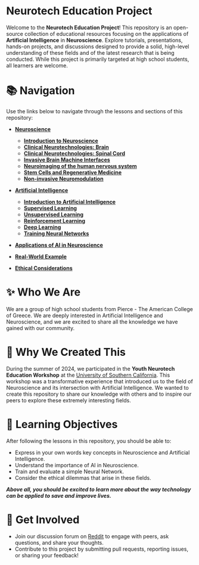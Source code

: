 # Neurotech Education Project

Welcome to the **Neurotech Education Project**! This repository is an open-source collection of educational resources focusing on the applications of **Artificial Intelligence** in **Neuroscience**. Explore tutorials, presentations, hands-on projects, and discussions designed to provide a solid, high-level understanding of these fields and of the latest research that is being conducted. While this project is primarily targeted at high school students, all learners are welcome.

# 📚 Navigation

Use the links below to navigate through the lessons and sections of this repository:

- [**Neuroscience**]()
  - [**Introduction to Neuroscience**]()
  - [**Clinical Neurotechnologies: Brain**]()
  - [**Clinical Neurotechnologies: Spinal Cord**]()
  - [**Invasive Brain Machine Interfaces**]()
  - [**Neuroimaging of the human nervous system**]()
  - [**Stem Cells and Regenerative Medicine**]()
  - [**Non-invasive Neuromodulation**]()

- [**Artificial Intelligence**]()
  - [**Introduction to Artificial Intelligence**]()
  - [**Supervised Learning**]()
  - [**Unsupervised Learning**]()
  - [**Reinforcement Learning**]()
  - [**Deep Learning**]()
  - [**Training Neural Networks**]()

- [**Applications of AI in Neuroscience**]()
- [**Real-World Example**]()
- [**Ethical Considerations**]()

# ✨ Who We Are

We are a group of high school students from Pierce - The American College of Greece. We are deeply interested in Artificial Intelligence and Neuroscience, and we are excited to share all the knowledge we have gained with our community.

# 🎯 Why We Created This

During the summer of 2024, we participated in the **Youth Neurotech Education Workshop** at the [University of Southern California](https://usc.edu). This workshop was a transformative experience that introduced us to the field of Neuroscience and its intersection with Artificial Intelligence. We wanted to create this repository to share our knowledge with others and to inspire our peers to explore these extremely interesting fields.

# 🧠 Learning Objectives

After following the lessons in this repository, you should be able to:

- Express in your own words key concepts in Neuroscience and Artificial Intelligence.
- Understand the importance of AI in Neuroscience.
- Train and evaluate a simple Neural Network.
- Consider the ethical dilemmas that arise in these fields.

***Above all, you should be excited to learn more about the way technology can be applied to save and improve lives.***

# 🤝 Get Involved

- Join our discussion forum on [Reddit](https://www.reddit.com/r/NeurotechEducation) to engage with peers, ask questions, and share your thoughts.
- Contribute to this project by submitting pull requests, reporting issues, or sharing your feedback!
